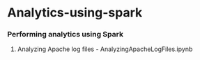 # Analytics-using-spark
### Performing analytics using Spark
1. Analyzing Apache log files - AnalyzingApacheLogFiles.ipynb
